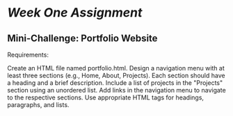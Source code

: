 # _Week One Assignment_

## Mini-Challenge: Portfolio Website

Requirements:

Create an HTML file named portfolio.html.
Design a navigation menu with at least three sections (e.g., Home, About, Projects).
Each section should have a heading and a brief description.
Include a list of projects in the "Projects" section using an unordered list.
Add links in the navigation menu to navigate to the respective sections.
Use appropriate HTML tags for headings, paragraphs, and lists.
